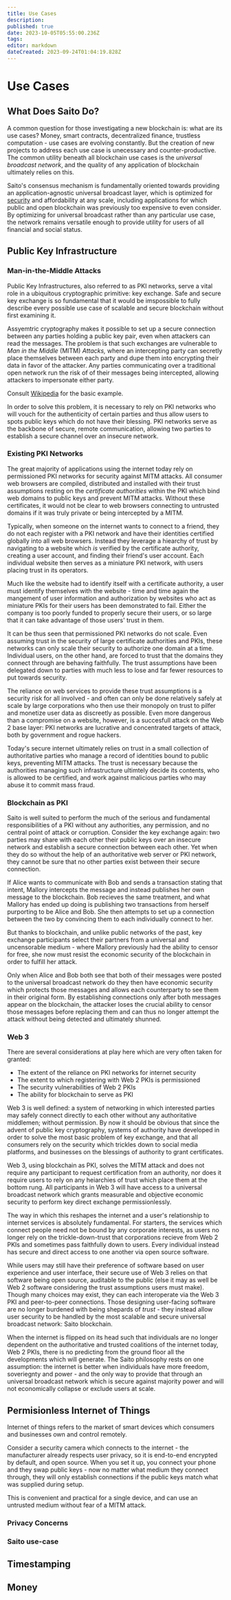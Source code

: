 ```yaml
---
title: Use Cases
description: 
published: true
date: 2023-10-05T05:55:00.236Z
tags: 
editor: markdown
dateCreated: 2023-09-24T01:04:19.828Z
---
```


# Use Cases

## What Does Saito Do?

A common question for those investigating a new blockchain is: what are its use cases? Money, smart contracts, decentralized finance, trustless computation - use cases are evolving constantly. But the creation of new projects to address each use case is unecessary and counter-productive. The common utility beneath all blockchain use cases is the *universal broadcast network*, and the quality of any application of blockchain ultimately relies on this.

Saito's consensus mechanism is fundamentally oriented towards providing an application-agnostic universal broadcast layer, which is optimized for [security](https://wiki.saito.io/consensus/majoritarian-attacks) and affordability at any scale, including applications for which public and open blockchain was previously too expensive to even consider. By optimizing for universal broadcast rather than any particular use case, the network remains versatile enough to provide utility for users of all financial and social status.

## Public Key Infrastructure

### Man-in-the-Middle Attacks

Public Key Infrastructures, also referred to as PKI networks, serve a vital role in a ubiquitous cryptographic primitive: key exchange. Safe and secure key exchange is so fundamental that it would be imspossible to fully describe every possible use case of scalable and secure blockchain without first examining it.

Assyemtric cryptography makes it possible to set up a secure connection between any parties holding a public key pair, even when attackers can read the messages.  The problem is that such exchanges are vulnerable to *Man in the Middle* (MITM) *Attacks,* where an intercepting party can secretly place themselves between each party and dupe them into encrypting their data in favor of the attacker. Any parties communicating over a traditional open network run the risk of of their messages being intercepted, allowing attackers to impersonate either party.

Consult [Wikipedia](https://en.wikipedia.org/wiki/Man-in-the-middle_attack) for the basic example.

In order to solve this problem, it is necessary to rely on PKI networks who will vouch for the authenticity of certain parties and thus allow users to spots public keys which do not have their blessing. PKI networks serve as the backbone of secure, remote communication, allowing two parties to establish a secure channel over an insecure network.

### Existing PKI Networks

The great majority of applications using the internet today rely on permissioned PKI networks for security against MITM attacks. All consumer web browsers are compiled, distributed and installed with their trust assumptions resting on the *certificate authorities* within the PKI which bind web domains to public keys and prevent MITM attacks. Without these certificates, it would not be clear to web browsers connecting to untrusted domains if it was truly private or being intercepted by a MITM.

Typically, when someone on the internet wants to connect to a friend, they do not each register with a PKI network and have their identities certified globally into all web browsers. Instead they leverage a hiearchy of trust by navigating to a website which *is* verified by the certificate authority, creating a user account, and finding their friend's user account. Each individual website then serves as a miniature PKI network, with users placing trust in its operators.

Much like the website had to identify itself with a certificate authority, a user must identify themselves with the website - time and time again the mangement of user information and authorization by websites who act as miniature PKIs for their users has been demonstrated to fail. Either the company is too poorly funded to properly secure their users, or so large that it can take advantage of those users' trust in them.

It can be thus seen that permissioned PKI networks do not scale. Even assuming trust in the security of large certificate authorities and PKIs, these networks can only scale their security to authorize one domain at a time. Individual users, on the other hand, are forced to trust that the domains they connect through are behaving faithfully. The trust assumptions have been delegated down to parties with much less to lose and far fewer resources to put towards security.

The reliance on web services to provide these trust assumptions is a security risk for all involved - and often can only be done relatively safely at scale by large corporations who then use their monopoly on trust to pilfer and monetize user data as discreetly as possible. Even more dangerous than a compromise on a website, however, is a succesfull attack on the Web 2 base layer: PKI networks are lucrative and concentrated targets of attack, both by government and rogue hackers.

Today's secure internet ultimately relies on trust in a small collection of authoritative parties who manage a record of identities bound to public keys, preventing MITM attacks. The trust is necessary because the authorities managing such infrastructure ultimtely decide its contents, who is allowed to be certified, and work against malicious parties who may abuse it to commit mass fraud.

### Blockchain as PKI

Saito is well suited to perform the much of the serious and fundamental responsibilities of a PKI without any authorities, any permission, and no central point of attack or corruption. Consider the key exchange again: two parties may share with each other their public keys over an insecure network and establish a secure connection between each other. Yet when they do so without the help of an authoritative web server or PKI network, they cannot be sure that no other parties exist between their secure connection.

If Alice wants to communicate with Bob and sends a transaction stating that intent, Mallory intercepts the message and instead publishes her own message to the blockchain. Bob recieves the same treatment, and what Mallory has ended up doing is publishing two transactions from herself purporting to be Alice and Bob. She then attempts to set up a connection between the two by convincing them to each individually connect to her.

But thanks to blockchain, and unlike public networks of the past, key exchange participants select their partners from a universal and uncensorable medium - where Mallory previously had the ability to censor for free, she now must resist the economic security of the blockchain in order to fulfill her attack.

Only when Alice and Bob both see that both of their messages were posted to the universal broadcast network do they then have economic security which protects those messages and allows each counterparty to see them in their original form. By establishing connections only after both messages appear on the blockchain, the attacker loses the crucial ability to censor those messages before replacing them and can thus no longer attempt the attack without being detected and ultimately shunned.

### Web 3

There are several considerations at play here which are very often taken for granted:

* The extent of the reliance on PKI networks for internet security
* The extent to which registering with Web 2 PKIs is permissioned 
* The security vulnerabilities of Web 2 PKIs
* The ability for blockchain to serve as PKI

Web 3 is well defined: a system of networking in which interested parties may safely connect directly to each other without any authoritative middlemen; without permission. By now it should be obvious that since the advent of public key cryptography, systems of authority have developed in order to solve the most basic problem of key exchange, and that all consumers rely on the security which  trickles down to social media platforms, and businesses on the blessings of authority to grant certificates.

Web 3, using blockchain as PKI, solves the MITM attack and does not require any participant to request certification from an authority, nor does it require users to rely on any heiarchies of trust which place them at the bottom rung. All participants in Web 3 will have access to a universal broadcast network which grants measurable and objective economic security to perform key direct exchange permissionlessly.

The way in which this reshapes the internet and a user's relationship to internet services is absolutely fundamental. For starters, the services which connect people need not be bound by any corporate interests, as users no longer rely on the trickle-down-trust that corporations recieve from Web 2 PKIs and sometimes pass faithfully down to users. Every individual instead has secure and direct access to one another via open source software.

While users may still have their preference of software based on user experience and user interface, their secure use of Web 3 relies on that software being open source, auditable to the public (else it may as well be Web 2 software considering the trust assumptions users must make). Though many choices may exist, they can each interoperate via the Web 3 PKI and peer-to-peer connections. Those designing user-facing software are no longer burdened with being shepards of *trust* - they instead allow user security to be handled by the most scalable and secure universal broadcast network: Saito blockchain.

When the internet is flipped on its head such that individuals are no longer dependent on the  authoritative and trusted coalitions of the internet today, Web 2 PKIs, there is no predicting from the ground floor all the developments which will generate. The Saito philosophy rests on one assumption: the internet is better when individuals have more freedom, soveriegnty and power - and the only way to provide that through an universal broadcast network which is secure against majority power and will not economically collapse or exclude users at scale.

## Permisionless Internet of Things

Internet of things refers to the market of smart devices which consumers and businesses own and control remotely.

Consider a security camera which connects to the internet - the manufacturer already respects user privacy, so it is end-to-end encrypted by default, and open source. When you set it up, you connect your phone and they swap public keys - now no matter what medium they connect through, they will only establish connections if the public keys match what was supplied during setup.

This is convenient and practical for a single device, and can use an untrusted medium without fear of a MITM attack.


### Privacy Concerns


### Saito use-case

## Timestamping

## Money